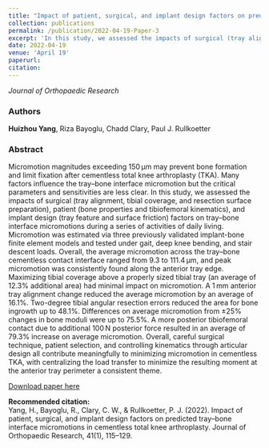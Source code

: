 ```yaml
---
title: "Impact of patient, surgical, and implant design factors on predicted tray–bone interface micromotions in cementless total knee arthroplasty"
collection: publications
permalink: /publication/2022-04-19-Paper-3
excerpt: 'In this study, we assessed the impacts of surgical (tray alignment, tibial coverage, and resection surface preparation), patient (bone properties and tibiofemoral kinematics), and implant design (tray feature and surface friction) factors on tray–bone interface micromotions during a series of activities of daily living.'
date: 2022-04-19
venue: 'April 19'
paperurl:
citation:
---
```

*Journal of Orthopaedic Research*

### Authors
**Huizhou Yang**, Riza Bayoglu, Chadd Clary, Paul J. Rullkoetter

### Abstract
Micromotion magnitudes exceeding 150 µm may prevent bone formation and limit fixation after cementless total knee arthroplasty (TKA). Many factors influence the tray–bone interface micromotion but the critical parameters and sensitivities are less clear. In this study, we assessed the impacts of surgical (tray alignment, tibial coverage, and resection surface preparation), patient (bone properties and tibiofemoral kinematics), and implant design (tray feature and surface friction) factors on tray–bone interface micromotions during a series of activities of daily living. Micromotion was estimated via three previously validated implant-bone finite element models and tested under gait, deep knee bending, and stair descent loads. Overall, the average micromotion across the tray–bone cementless contact interface ranged from 9.3 to 111.4 µm, and peak micromotion was consistently found along the anterior tray edge. Maximizing tibial coverage above a properly sized tibial tray (an average of 12.3% additional area) had minimal impact on micromotion. A 1 mm anterior tray alignment change reduced the average micromotion by an average of 16.1%. Two-degree tibial angular resection errors reduced the area for bone ingrowth up to 48.1%. Differences on average micromotion from ±25% changes in bone moduli were up to 75.5%. A more posterior tibiofemoral contact due to additional 100 N posterior force resulted in an average of 79.3% increase on average micromotion. Overall, careful surgical technique, patient selection, and controlling kinematics through articular design all contribute meaningfully to minimizing micromotion in cementless TKA, with centralizing the load transfer to minimize the resulting moment at the anterior tray perimeter a consistent theme.

[Download paper here](http://yanghuizhou1122.github.io/files/paper3.pdf)

**Recommended citation:**<br>Yang, H., Bayoglu, R., Clary, C. W., &amp; Rullkoetter, P. J. (2022). Impact of patient, surgical, and implant design factors on predicted tray–bone interface micromotions in cementless total knee arthroplasty. Journal of Orthopaedic Research, 41(1), 115–129.